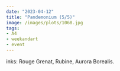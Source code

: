 ```yaml
---
date: "2023-04-12"
title: "Pandemonium (5/5)"
image: /images/plots/1068.jpg
tags:
- A4
- weekandart
- event
---
```


inks: Rouge Grenat, Rubine, Aurora Borealis.

